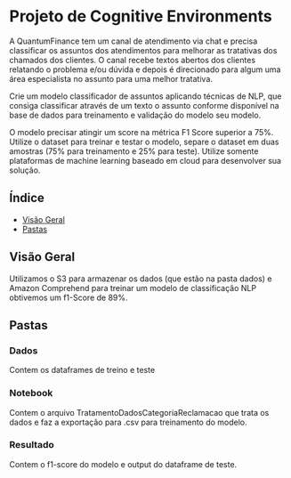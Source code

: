 
# Projeto de Cognitive Environments

A QuantumFinance tem um canal de atendimento via chat e precisa classificar os assuntos dos atendimentos para melhorar as tratativas dos chamados dos clientes. O canal recebe textos abertos dos clientes relatando o problema e/ou dúvida e depois é direcionado para algum uma área especialista no assunto para uma melhor tratativa. 

Crie um modelo classificador de assuntos aplicando técnicas de NLP, que consiga classificar através de um texto o assunto conforme disponível na base de dados para treinamento e validação do modelo seu modelo.

O modelo precisar atingir um score na métrica F1 Score superior a 75%. Utilize o dataset para treinar e testar o modelo, separe o dataset em duas amostras (75% para treinamento e 25% para teste). Utilize somente plataformas de machine learning baseado em cloud para desenvolver sua solução.

## Índice

- [Visão Geral](#visão-geral)
- [Pastas](#pastas)

## Visão Geral

Utilizamos o S3 para armazenar os dados (que estão na pasta dados) e Amazon Comprehend para treinar um modelo de classificação NLP obtivemos um f1-Score de 89%.


## Pastas

### Dados

Contem os dataframes de treino e teste

### Notebook

Contem o arquivo TratamentoDadosCategoriaReclamacao que trata os dados e faz a exportação para .csv para treinamento do modelo.

### Resultado

Contem o f1-score do modelo e output do dataframe de teste.
